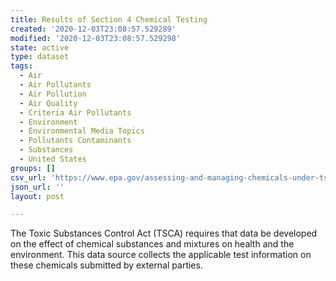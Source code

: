 ```yaml
---
title: Results of Section 4 Chemical Testing
created: '2020-12-03T23:08:57.529289'
modified: '2020-12-03T23:08:57.529298'
state: active
type: dataset
tags:
  - Air
  - Air Pollutants
  - Air Pollution
  - Air Quality
  - Criteria Air Pollutants
  - Environment
  - Environmental Media Topics
  - Pollutants Contaminants
  - Substances
  - United States
groups: []
csv_url: 'https://www.epa.gov/assessing-and-managing-chemicals-under-tsca'
json_url: ''
layout: post

---
```

The Toxic Substances Control Act (TSCA) requires that data be developed on the effect of chemical substances and mixtures on health and the environment. This data source collects the applicable test information on these chemicals submitted by external parties.

